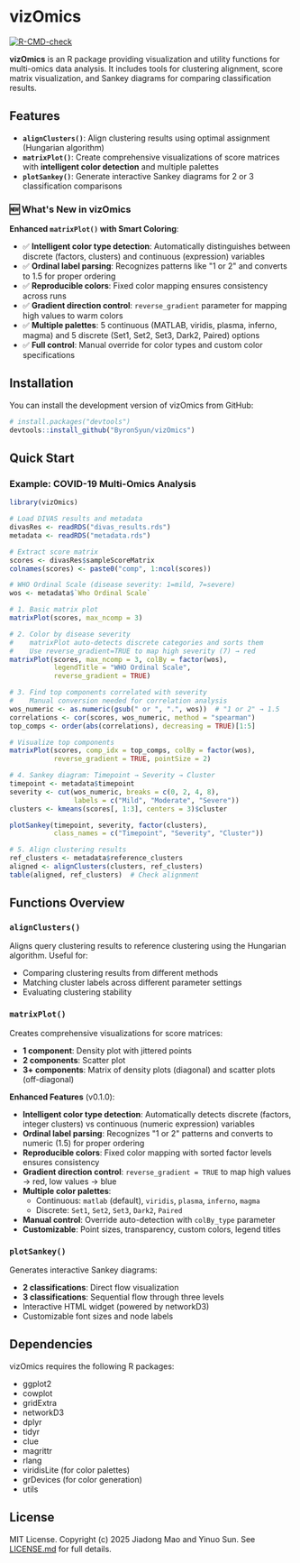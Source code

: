 # vizOmics

<!-- badges: start -->
[![R-CMD-check](https://github.com/ByronSyun/vizOmics/workflows/R-CMD-check/badge.svg)](https://github.com/ByronSyun/vizOmics/actions)
<!-- badges: end -->

**vizOmics** is an R package providing visualization and utility functions for multi-omics data analysis. It includes tools for clustering alignment, score matrix visualization, and Sankey diagrams for comparing classification results.

## Features

- **`alignClusters()`**: Align clustering results using optimal assignment (Hungarian algorithm)
- **`matrixPlot()`**: Create comprehensive visualizations of score matrices with **intelligent color detection** and multiple palettes
- **`plotSankey()`**: Generate interactive Sankey diagrams for 2 or 3 classification comparisons

### 🆕 What's New in vizOmics

**Enhanced `matrixPlot()` with Smart Coloring**:
- ✅ **Intelligent color type detection**: Automatically distinguishes between discrete (factors, clusters) and continuous (expression) variables
- ✅ **Ordinal label parsing**: Recognizes patterns like "1 or 2" and converts to 1.5 for proper ordering
- ✅ **Reproducible colors**: Fixed color mapping ensures consistency across runs
- ✅ **Gradient direction control**: `reverse_gradient` parameter for mapping high values to warm colors
- ✅ **Multiple palettes**: 5 continuous (MATLAB, viridis, plasma, inferno, magma) and 5 discrete (Set1, Set2, Set3, Dark2, Paired) options
- ✅ **Full control**: Manual override for color types and custom color specifications

## Installation

You can install the development version of vizOmics from GitHub:

```r
# install.packages("devtools")
devtools::install_github("ByronSyun/vizOmics")
```

## Quick Start

### Example: COVID-19 Multi-Omics Analysis

```r
library(vizOmics)

# Load DIVAS results and metadata
divasRes <- readRDS("divas_results.rds")
metadata <- readRDS("metadata.rds")

# Extract score matrix
scores <- divasRes$sampleScoreMatrix
colnames(scores) <- paste0("comp", 1:ncol(scores))

# WHO Ordinal Scale (disease severity: 1=mild, 7=severe)
wos <- metadata$`Who Ordinal Scale`

# 1. Basic matrix plot
matrixPlot(scores, max_ncomp = 3)

# 2. Color by disease severity
#    matrixPlot auto-detects discrete categories and sorts them
#    Use reverse_gradient=TRUE to map high severity (7) → red
matrixPlot(scores, max_ncomp = 3, colBy = factor(wos), 
           legendTitle = "WHO Ordinal Scale", 
           reverse_gradient = TRUE)

# 3. Find top components correlated with severity
#    Manual conversion needed for correlation analysis
wos_numeric <- as.numeric(gsub(" or ", ".", wos))  # "1 or 2" → 1.5
correlations <- cor(scores, wos_numeric, method = "spearman")
top_comps <- order(abs(correlations), decreasing = TRUE)[1:5]

# Visualize top components
matrixPlot(scores, comp_idx = top_comps, colBy = factor(wos),
           reverse_gradient = TRUE, pointSize = 2)

# 4. Sankey diagram: Timepoint → Severity → Cluster
timepoint <- metadata$timepoint
severity <- cut(wos_numeric, breaks = c(0, 2, 4, 8), 
                labels = c("Mild", "Moderate", "Severe"))
clusters <- kmeans(scores[, 1:3], centers = 3)$cluster

plotSankey(timepoint, severity, factor(clusters), 
           class_names = c("Timepoint", "Severity", "Cluster"))

# 5. Align clustering results
ref_clusters <- metadata$reference_clusters
aligned <- alignClusters(clusters, ref_clusters)
table(aligned, ref_clusters)  # Check alignment
```

## Functions Overview

### `alignClusters()`

Aligns query clustering results to reference clustering using the Hungarian algorithm. Useful for:
- Comparing clustering results from different methods
- Matching cluster labels across different parameter settings
- Evaluating clustering stability

### `matrixPlot()`

Creates comprehensive visualizations for score matrices:
- **1 component**: Density plot with jittered points
- **2 components**: Scatter plot
- **3+ components**: Matrix of density plots (diagonal) and scatter plots (off-diagonal)

**Enhanced Features** (v0.1.0):
- **Intelligent color type detection**: Automatically detects discrete (factors, integer clusters) vs continuous (numeric expression) variables
- **Ordinal label parsing**: Recognizes "1 or 2" patterns and converts to numeric (1.5) for proper ordering
- **Reproducible colors**: Fixed color mapping with sorted factor levels ensures consistency
- **Gradient direction control**: `reverse_gradient = TRUE` to map high values → red, low values → blue
- **Multiple color palettes**: 
  - Continuous: `matlab` (default), `viridis`, `plasma`, `inferno`, `magma`
  - Discrete: `Set1`, `Set2`, `Set3`, `Dark2`, `Paired`
- **Manual control**: Override auto-detection with `colBy_type` parameter
- **Customizable**: Point sizes, transparency, custom colors, legend titles

### `plotSankey()`

Generates interactive Sankey diagrams:
- **2 classifications**: Direct flow visualization
- **3 classifications**: Sequential flow through three levels
- Interactive HTML widget (powered by networkD3)
- Customizable font sizes and node labels

## Dependencies

vizOmics requires the following R packages:
- ggplot2
- cowplot
- gridExtra
- networkD3
- dplyr
- tidyr
- clue
- magrittr
- rlang
- viridisLite (for color palettes)
- grDevices (for color generation)
- utils

## License

MIT License. Copyright (c) 2025 Jiadong Mao and Yinuo Sun. See [LICENSE.md](LICENSE.md) for full details.


